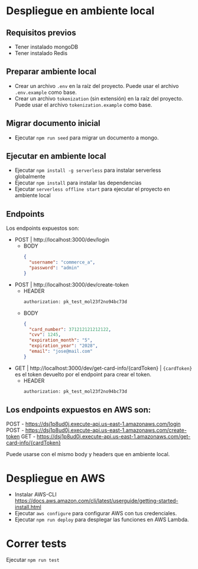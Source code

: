 # Despliegue en ambiente local

## Requisitos previos

- Tener instalado mongoDB
- Tener instalado Redis

## Preparar ambiente local

- Crear un archivo `.env` en la raíz del proyecto. Puede usar el archivo `.env.example` como base.
- Crear un archivo `tokenization` (sin extensión) en la raíz del proyecto. Puede usar el archivo `tokenization.example` como base.

## Migrar documento inicial

- Ejecutar `npm run seed` para migrar un documento a mongo.

## Ejecutar en ambiente local

- Ejecutar `npm install -g serverless` para instalar serverless globalmente
- Ejecutar `npm install` para instalar las dependencias
- Ejecutar `serverless offline start` para ejecutar el proyecto en ambiente local

## Endpoints

Los endpoints expuestos son:

- POST | http://localhost:3000/dev/login
  - BODY
    ```json
    {
      "username": "commerce_a",
      "password": "admin"
    }
    ```
- POST | http://localhost:3000/dev/create-token
  - HEADER
    ```sh
    authorization: pk_test_mol23f2no94bc73d
    ```
  - BODY
    ```json
    {
      "card_number": 371212121212122,
      "cvv": 1245,
      "expiration_month": "5",
      "expiration_year": "2028",
      "email": "jose@mail.com"
    }
    ```
- GET | http://localhost:3000/dev/get-card-info/{cardToken} | `{cardToken}` es el token devuelto por el endpoint para crear el token.
  - HEADER
    ```sh
    authorization: pk_test_mol23f2no94bc73d
    ```

## Los endpoints expuestos en AWS son:

POST - https://dsj1p8ud0j.execute-api.us-east-1.amazonaws.com/login
POST - https://dsj1p8ud0j.execute-api.us-east-1.amazonaws.com/create-token
GET - https://dsj1p8ud0j.execute-api.us-east-1.amazonaws.com/get-card-info/{cardToken}

Puede usarse con el mismo body y headers que en ambiente local.

# Despliegue en AWS

- Instalar AWS-CLI https://docs.aws.amazon.com/cli/latest/userguide/getting-started-install.html
- Ejecutar `aws configure` para configurar AWS con tus credenciales.
- Ejecutar `npm run deploy` para desplegar las funciones en AWS Lambda.

# Correr tests

Ejecutar `npm run test`
